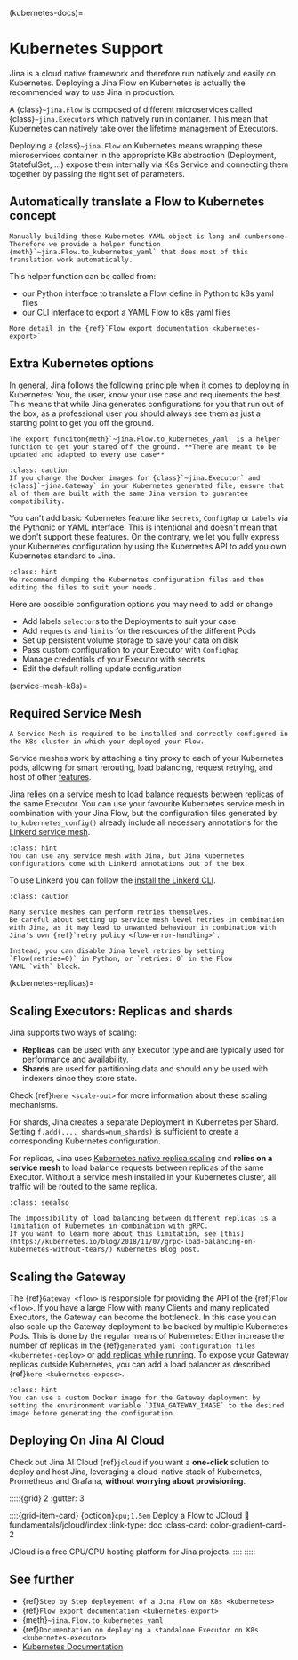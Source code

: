 (kubernetes-docs)=
# Kubernetes Support

Jina is a cloud native framework and therefore run natively and easily on Kubernetes.
Deploying a Jina Flow on Kubernetes is actually the recommended way to use Jina in production.


A {class}`~jina.Flow` is composed of different microservices called {class}`~jina.Executor`s which natively run in container. This mean that Kubernetes can natively take over the lifetime management of Executors. 

Deploying a {class}`~jina.Flow` on Kubernetes means wrapping these microservices container in the appropriate K8s abstraction (Deployment, StatefulSet, ...) expose them internally via K8s Service and 
connecting them together by passing the right set of parameters.

## Automatically translate a Flow to Kubernetes concept


```{hint}
Manually building these Kubernetes YAML object is long and cumbersome. Therefore we provide a helper function {meth}`~jina.Flow.to_kubernetes_yaml` that does most of this
translation work automatically. 
```

This helper function can be called from:
* our Python interface to translate a Flow define in Python to k8s yaml files
* our CLI interface to export a YAML Flow to k8s yaml files

```{seealso}
More detail in the {ref}`Flow export documentation <kubernetes-export>`
```


## Extra Kubernetes options

In general, Jina follows the following principle when it comes to deploying in Kubernetes:
You, the user, know your use case and requirements the best.
This means that while Jina generates configurations for you that run out of the box, as a professional user you should
always see them as just a starting point to get you off the ground.

```{hint}
The export funciton{meth}`~jina.Flow.to_kubernetes_yaml` is a helper function to get your stared off the ground. **There are meant to be updated and adapted to every use case**
```
````{admonition} Matching jina versions
:class: caution
If you change the Docker images for {class}`~jina.Executor` and {class}`~jina.Gateway` in your Kubernetes generated file, ensure that al of them are built with the same Jina version to guarantee compatibility.
````

You can't add basic Kubernetes feature like `Secrets`, `ConfigMap` or `Labels` via the Pythonic or YAML interface. This is intentional
and doesn't mean that we don't support these features. On the contrary, we let you fully express your Kubernetes configuration by using the Kubernetes API to add you own Kubernetes standard to Jina.

````{admonition} Hint
:class: hint
We recommend dumping the Kubernetes configuration files and then editing the files to suit your needs.
````

Here are possible configuration options you may need to add or change

- Add labels `selector`s to the Deployments to suit your case
- Add `requests` and `limits` for the resources of the different Pods 
- Set up persistent volume storage to save your data on disk
- Pass custom configuration to your Executor with `ConfigMap` 
- Manage credentials of your Executor with secrets
- Edit the default rolling update configuration


(service-mesh-k8s)=
## Required Service Mesh 

```{caution}
A Service Mesh is required to be installed and correctly configured in the K8s cluster in which your deployed your Flow.
```

Service meshes work by attaching a tiny proxy to each of your Kubernetes pods, allowing for smart rerouting, load balancing,
request retrying, and host of other [features](https://linkerd.io/2.11/features/).

Jina relies on a service mesh to load balance requests between replicas of the same Executor.
You can use your favourite Kubernetes service mesh in combination with your Jina Flow, but the configuration files
generated by `to_kubernetes_config()` already include all necessary annotations for the [Linkerd service mesh](https://linkerd.io).

````{admonition} Hint
:class: hint
You can use any service mesh with Jina, but Jina Kubernetes configurations come with Linkerd annotations out of the box.
````

To use Linkerd you can follow the [install the Linkerd CLI](https://linkerd.io/2.11/getting-started/).

````{admonition} Caution
:class: caution

Many service meshes can perform retries themselves.
Be careful about setting up service mesh level retries in combination with Jina, as it may lead to unwanted behaviour in combination with
Jina's own {ref}`retry policy <flow-error-handling>`.

Instead, you can disable Jina level retries by setting `Flow(retries=0)` in Python, or `retries: 0` in the Flow
YAML `with` block.
````


(kubernetes-replicas)=
## Scaling Executors: Replicas and shards

Jina supports two ways of scaling:

- **Replicas** can be used with any Executor type and are typically used for performance and availability.
- **Shards** are used for partitioning data and should only be used with indexers since they store state.

Check {ref}`here <scale-out>` for more information about these scaling mechanisms.

For shards, Jina creates a separate Deployment in Kubernetes per Shard.
Setting `f.add(..., shards=num_shards)` is sufficient to create a corresponding Kubernetes configuration.

For replicas, Jina uses [Kubernetes native replica scaling](https://kubernetes.io/docs/tutorials/kubernetes-basics/scale/scale-intro/) and **relies on a service mesh** to load balance requests between replicas of the same Executor.
Without a service mesh installed in your Kubernetes cluster, all traffic will be routed to the same replica.

````{admonition} See Also
:class: seealso

The impossibility of load balancing between different replicas is a limitation of Kubernetes in combination with gRPC.
If you want to learn more about this limitation, see [this](https://kubernetes.io/blog/2018/11/07/grpc-load-balancing-on-kubernetes-without-tears/) Kubernetes Blog post.
````

## Scaling the Gateway
The {ref}`Gateway <flow>` is responsible for providing the API of the {ref}`Flow <flow>`.
If you have a large Flow with many Clients and many replicated Executors, the Gateway can become the bottleneck.
In this case you can also scale up the Gateway deployment to be backed by multiple Kubernetes Pods.
This is done by the regular means of Kubernetes: Either increase the number of replicas in the  {ref}`generated yaml configuration files <kubernetes-deploy>` or [add replicas while running](https://kubernetes.io/docs/concepts/workloads/controllers/deployment/#scaling-a-deployment).
To expose your Gateway replicas outside Kubernetes, you can add a load balancer as described {ref}`here <kubernetes-expose>`.

````{admonition} Hint
:class: hint
You can use a custom Docker image for the Gateway deployment by setting the envrironment variable `JINA_GATEWAY_IMAGE` to the desired image before generating the configuration.
````


## Deploying On Jina AI Cloud

Check out Jina AI Cloud {ref}`jcloud` if you want a **one-click** solution to deploy and host Jina, leveraging a cloud-native stack of Kubernetes, Prometheus and Grafana, **without worrying about provisioning**.


:::::{grid} 2
:gutter: 3

::::{grid-item-card} {octicon}`cpu;1.5em` Deploy a Flow to JCloud
:link: fundamentals/jcloud/index
:link-type: doc
:class-card: color-gradient-card-2

JCloud is a free CPU/GPU hosting platform for Jina projects.
::::
:::::



## See further
- {ref}`Step by Step deployement of a Jina Flow on K8s <kubernetes>`
- {ref}`Flow export documentation <kubernetes-export>`
- {meth}`~jina.Flow.to_kubernetes_yaml`
- {ref}`Documentation on deploying a standalone Executor on K8s <kubernetes-executor>`
- [Kubernetes Documentation](https://kubernetes.io/docs/home/)